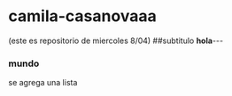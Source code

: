 # camila-casanovaaa
(este es repositorio de miercoles 8/04)
##subtitulo
**hola**---
### mundo ###
se agrega una lista
